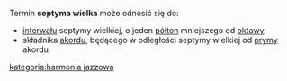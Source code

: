Termin **septyma wielka** może odnosić się do:

  - [interwału](interwał "wikilink") septymy wielkiej, o jeden
    [półton](półton "wikilink") mniejszego od
    [oktawy](oktawa "wikilink")
  - składnika [akordu](akord "wikilink"), będącego w odległości septymy
    wielkiej od [prymy](pryma "wikilink") akordu

[kategoria:harmonia jazzowa](kategoria:harmonia_jazzowa "wikilink")